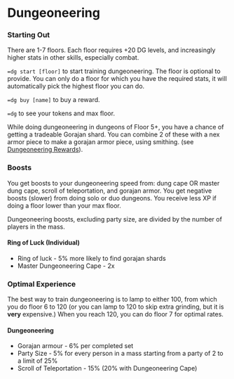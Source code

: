 # Dungeoneering

### Starting Out

There are 1-7 floors. Each floor requires +20 DG levels, and increasingly higher stats in other skills, especially combat.

`=dg start [floor]` to start training dungeoneering. The floor is optional to provide. You can only do a floor for which you have the required stats, it will automatically pick the highest floor you can do.

`=dg buy [name]` to buy a reward.

`=dg` to see your tokens and max floor.

While doing dungeoneering in dungeons of Floor 5+, you have a chance of getting a tradeable Gorajan shard. You can combine 2 of these with a nex armor piece to make a gorajan armor piece, using smithing. (see [Dungeoneering Rewards](dg-rewards.md)).

### Boosts

You get boosts to your dungeoneering speed from: dung cape OR master dung cape, scroll of teleportation, and gorajan armor. You get negative boosts (slower) from doing solo or duo dungeons. You receive less XP if doing a floor lower than your max floor.

Dungeoneering boosts, excluding party size, are divided by the number of players in the mass.

#### Ring of Luck (Individual)

* Ring of luck - 5% more likely to find gorajan shards
* Master Dungeoneering Cape - 2x

### Optimal Experience

The best way to train dungeoneering is to lamp to either 100, from which you do floor 6 to 120 (or you can lamp to 120 to skip extra grinding, but it is **very** expensive.) When you reach 120, you can do floor 7 for optimal rates.

#### Dungeoneering

* Gorajan armour - 6% per completed set
* Party Size - 5% for every person in a mass starting from a party of 2 to a limit of 25%
* Scroll of Teleportation - 15% (20% with Dungeoneering Cape)
